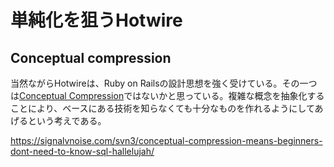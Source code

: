 # 単純化を狙うHotwire

## Conceptual compression

当然ながらHotwireは、Ruby on Railsの設計思想を強く受けている。その一つは[Conceptual Compression](https://scrapbox.io/ohbarye/Conceptual_compression)ではないかと思っている。複雑な概念を抽象化することにより、ベースにある技術を知らなくても十分なものを作れるようにしてあげるという考えである。

https://signalvnoise.com/svn3/conceptual-compression-means-beginners-dont-need-to-know-sql-hallelujah/


